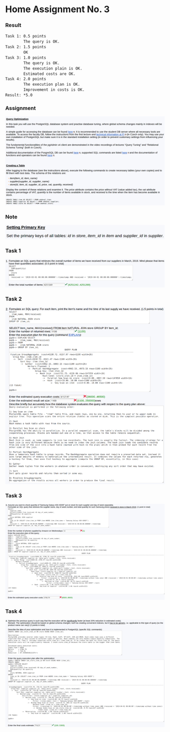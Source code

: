 # Home Assignment No. 3

### Result
```txt
Task 1: 0.5 points
        The query is OK.
Task 2: 1.5 points
        OK
Task 3: 1.0 points
        The query is OK.
        The execution plain is OK.
        Estimated costs are OK.
Task 4: 2.0 points
        The execution plan is OK.
        Improvement in costs is OK.
Result: *5.0
```

### Assignment
![assignment3.png](https://raw.githubusercontent.com/europ/MUNI-FI/master/SSME/1st-year/summer/PA152/homework3/assignment3.png "assignment3.png")

### Note
![assignment3-note.png](https://raw.githubusercontent.com/europ/MUNI-FI/master/SSME/1st-year/summer/PA152/homework3/assignment3-note.png "assignment3-note.png")

### Task 1
![assignment3-task1.png](https://raw.githubusercontent.com/europ/MUNI-FI/master/SSME/1st-year/summer/PA152/homework3/assignment3-task1.png "assignment3-task1.png")

### Task 2
![assignment3-task2.png](https://raw.githubusercontent.com/europ/MUNI-FI/master/SSME/1st-year/summer/PA152/homework3/assignment3-task2.png "assignment3-task2.png")

### Task 3
![assignment3-task3.png](https://raw.githubusercontent.com/europ/MUNI-FI/master/SSME/1st-year/summer/PA152/homework3/assignment3-task3.png "assignment3-task3.png")

### Task 4
![assignment3-task4.png](https://raw.githubusercontent.com/europ/MUNI-FI/master/SSME/1st-year/summer/PA152/homework3/assignment3-task4.png "assignment3-task4.png")
